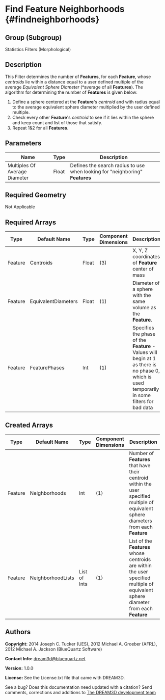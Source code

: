 Find Feature Neighborhoods {#findneighborhoods}
======

## Group (Subgroup) ##
Statistics Filters (Morphological)

## Description ##
This Filter determines the number of **Features**, for each **Feature**, whose *centroids* lie within a distance equal to a user defined multiple of the average *Equivalent Sphere Diameter* (*average of all **Features**).  The algorithm for determining the number of **Features** is given below:

1. Define a sphere centered at the **Feature**'s *centroid* and with radius equal to the average equivalent sphere diameter multiplied by the user defined multiple.
2. Check every other **Feature**'s *centroid* to see if it lies within the sphere and keep count and list of those that satisfy.
3. Repeat 1&2 for all **Features**.

## Parameters ##
| Name | Type | Description |
|------|------| ----------- |
| Multiples Of Average Diameter | Float | Defines the search radius to use when looking for "neighboring" **Features** |

## Required Geometry ##
Not Applicable

## Required Arrays ##
| Type | Default Name | Type | Component Dimensions | Description |
|------|--------------|-------------|---------|-----|
| Feature | Centroids | Float | (3) | X, Y, Z coordinates of **Feature** center of mass |
| Feature | EquivalentDiameters | Float | (1) | Diameter of a sphere with the same volume as the **Feature**. |
| Feature | FeaturePhases | Int | (1) | Specifies the phase of the **Feature** - Values will begin at 1 as there is no phase 0, which is used temporarily in some filters for bad data|

## Created Arrays ##
| Type | Default Name | Type | Component Dimensions | Description |
|------|--------------|-------------|---------|-----|
| Feature | Neighborhoods | Int | (1) | Number of **Features** that have their centroid within the user specified multiple of equivalent sphere diameters from each **Feature** |
| Feature | NeighborhoodLists | List of Ints | (1) | List of the **Features** whose centroids are within the user specified multiple of equivalent sphere diameter from each **Feature** |

## Authors ##

**Copyright:** 2014 Joseph C. Tucker (UES), 2012 Michael A. Groeber (AFRL), 2012 Michael A. Jackson (BlueQuartz Software)

**Contact Info:** dream3d@bluequartz.net

**Version:** 1.0.0

**License:**  See the License.txt file that came with DREAM3D.




See a bug? Does this documentation need updated with a citation? Send comments, corrections and additions to [The DREAM3D development team](mailto:dream3d@bluequartz.net?subject=Documentation%20Correction)

